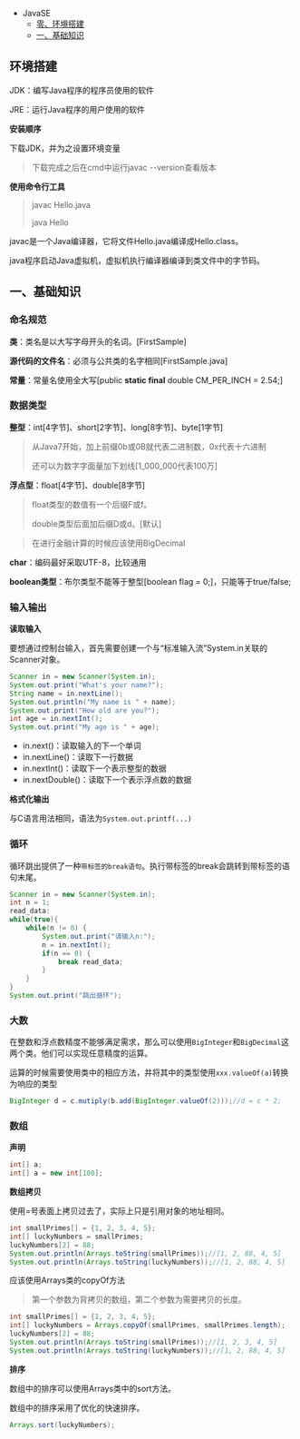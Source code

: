 * JavaSE
  * <a href="#环境搭建">零、环境搭建</a>
  * <a href="#基础知识">一、基础知识</a>

## <div id = "环境搭建">环境搭建</div>


JDK：编写Java程序的程序员使用的软件

JRE：运行Java程序的用户使用的软件

**安装顺序**

下载JDK，并为之设置环境变量

> 下载完成之后在cmd中运行javac --version查看版本

**使用命令行工具**

> javac Hello.java
>
> java Hello

javac是一个Java编译器，它将文件Hello.java编译成Hello.class。

java程序启动Java虚拟机，虚拟机执行编译器编译到类文件中的字节码。

## <div id = "基础知识">一、基础知识</div>

### 命名规范

**类**：类名是以大写字母开头的名词。[FirstSample]

**源代码的文件名**：必须与公共类的名字相同[FirstSample.java]

**常量**：常量名使用全大写[public **static final** double CM_PER_INCH = 2.54;]





### 数据类型

**整型**：int[4字节]、short[2字节]、long[8字节]、byte[1字节]

> 从Java7开始，加上前缀0b或0B就代表二进制数，0x代表十六进制
>
> 还可以为数字字面量加下划线[1_000_000代表100万]

**浮点型**：float[4字节]、double[8字节]

> float类型的数值有一个后缀F或f。
>
> double类型后面加后缀D或d。[默认]

> 在进行金融计算的时候应该使用BigDecimal

**char**：编码最好采取UTF-8，比较通用

**boolean类型**：布尔类型不能等于整型[boolean flag = 0;]，只能等于true/false;



### 输入输出

**读取输入**

要想通过控制台输入，首先需要创建一个与“标准输入流”System.in关联的Scanner对象。

~~~java
Scanner in = new Scanner(System.in);
System.out.print("What's your name?");
String name = in.nextLine();
System.out.println("My name is " + name);
System.out.print("How old are you?");
int age = in.nextInt();
System.out.print("My age is " + age);
~~~

* in.next()：读取输入的下一个单词
* in.nextLine()：读取下一行数据
* in.nextInt()：读取下一个表示整型的数据
* in.nextDouble()：读取下一个表示浮点数的数据



**格式化输出**

与C语言用法相同，语法为`System.out.printf(...)`



### 循环

循环跳出提供了一种`带标签的break语句`。执行带标签的break会跳转到带标签的语句末尾。

~~~java
Scanner in = new Scanner(System.in);
int n = 1;
read_data:
while(true){
    while(n != 0) {
        System.out.print("请输入n:");
        n = in.nextInt();
        if(n == 0) {
            break read_data;
        }
    }
}
System.out.print("跳出循环");
~~~



### 大数

在整数和浮点数精度不能够满足需求，那么可以使用`BigInteger`和`BigDecimal`这两个类。他们可以实现任意精度的运算。



运算的时候需要使用类中的相应方法，并将其中的类型使用`xxx.valueOf(a)`转换为响应的类型

~~~java
BigInteger d = c.mutiply(b.add(BigInteger.valueOf(2)));//d = c * 2;
~~~



### 数组

**声明**

~~~java
int[] a;
int[] a = new int[100];
~~~

**数组拷贝**

使用=号表面上拷贝过去了，实际上只是引用对象的地址相同。

~~~java
int smallPrimes[] = {1, 2, 3, 4, 5};
int[] luckyNumbers = smallPrimes;	
luckyNumbers[2] = 88;		
System.out.println(Arrays.toString(smallPrimes));//[1, 2, 88, 4, 5]
System.out.println(Arrays.toString(luckyNumbers));//[1, 2, 88, 4, 5]
~~~

应该使用Arrays类的copyOf方法

> 第一个参数为背拷贝的数组，第二个参数为需要拷贝的长度。

~~~java
int smallPrimes[] = {1, 2, 3, 4, 5};
int[] luckyNumbers = Arrays.copyOf(smallPrimes, smallPrimes.length);
luckyNumbers[2] = 88;
System.out.println(Arrays.toString(smallPrimes));//[1, 2, 3, 4, 5]
System.out.println(Arrays.toString(luckyNumbers));//[1, 2, 88, 4, 5]
~~~

**排序**

数组中的排序可以使用Arrays类中的sort方法。

数组中的排序采用了优化的快速排序。

~~~java
Arrays.sort(luckyNumbers);
~~~


